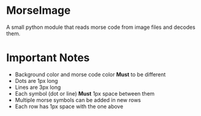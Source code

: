 # MorseImage
A small python module that reads morse code from image files and decodes them.

# Important Notes
  * Background color and morse code color **Must** to be different
  * Dots are 1px long
  * Lines are 3px long
  * Each symbol (dot or line) **Must** 1px space between them
  * Multiple morse symbols can be added in new rows
  * Each row has 1px space with the one above
